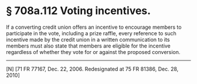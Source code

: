 # § 708a.112   Voting incentives.

If a converting credit union offers an incentive to encourage members to participate in the vote, including a prize raffle, every reference to such incentive made by the credit union in a written communication to its members must also state that members are eligible for the incentive regardless of whether they vote for or against the proposed conversion.



---

[N] [71 FR 77167, Dec. 22, 2006. Redesignated at 75 FR 81386, Dec. 28, 2010]




